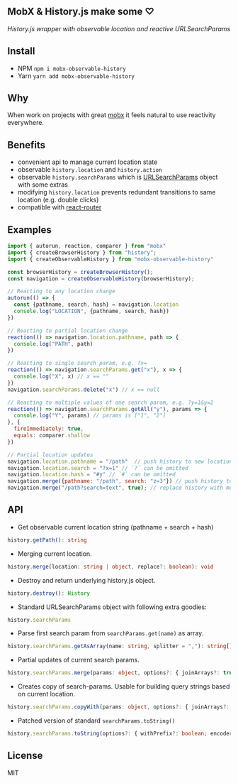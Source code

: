 ## MobX & History.js make some ♡

_History.js wrapper with observable location and reactive URLSearchParams_

## Install
- NPM `npm i mobx-observable-history`
- Yarn `yarn add mobx-observable-history`

## Why
When work on projects with great [mobx](https://github.com/mobxjs/mobx) it feels natural 
to use reactivity everywhere.

## Benefits
- convenient api to manage current location state  
- observable `history.location` and `history.action`
- observable `history.searchParams` which is [URLSearchParams](https://developer.mozilla.org/en-US/docs/Web/API/URLSearchParams/URLSearchParams) object with some extras
- modifying `history.location` prevents redundant transitions to same location (e.g. double clicks)
- compatible with [react-router](https://reacttraining.com/react-router/web/guides/quick-start)

## Examples

```js
import { autorun, reaction, comparer } from "mobx"
import { createBrowserHistory } from "history";
import { createObservableHistory } from "mobx-observable-history"

const browserHistory = createBrowserHistory();
const navigation = createObservableHistory(browserHistory);

// Reacting to any location change
autorun(() => {
  const {pathname, search, hash} = navigation.location
  console.log("LOCATION", {pathname, search, hash})
})

// Reacting to partial location change
reaction(() => navigation.location.pathname, path => {
  console.log("PATH", path)
})

// Reacting to single search param, e.g. ?x=
reaction(() => navigation.searchParams.get("x"), x => {
  console.log("X", x) // x == ""
})
navigation.searchParams.delete("x") // x == null

// Reacting to multiple values of one search param, e.g. ?y=1&y=2
reaction(() => navigation.searchParams.getAll("y"), params => {
  console.log("Y", params) // params is ["1", "2"]
}, {
  fireImmediately: true,
  equals: comparer.shallow
})

// Partial location updates
navigation.location.pathname = "/path"  // push history to new location, same as navigation.merge("/path")
navigation.location.search = "?x=1" // `?` can be omitted
navigation.location.hash = "#y" // `#` can be omitted
navigation.merge({pathname: "/path", search: "z=3"}) // push history to new location 
navigation.merge("/path?search=text", true); // replace history with merged location  
```

## API
- Get observable current location string (pathname + search + hash)
```ts
history.getPath(): string
```

- Merging current location.
```ts
history.merge(location: string | object, replace?: boolean): void
```

- Destroy and return underlying history.js object.
```ts
history.destroy(): History
```

- Standard URLSearchParams object with following extra goodies:
```ts
history.searchParams
```

- Parse first search param from `searchParams.get(name)` as array. 
```ts
history.searchParams.getAsArray(name: string, splitter = ","): string[]
```

- Partial updates of current search params.
```ts
history.searchParams.merge(params: object, options?: { joinArrays?: true joinArraysWith?: "," skipEmptyValues?: true })
```

- Creates copy of search-params. Usable for building query strings based on current location.
```ts
history.searchParams.copyWith(params: object, options?: { joinArrays?: true joinArraysWith?: "," skipEmptyValues?: true })
````

- Patched version of standard `searchParams.toString()`
```ts
history.searchParams.toString(options?: { withPrefix?: boolean; encoder?: (val: string) => string })
```

## License
MIT